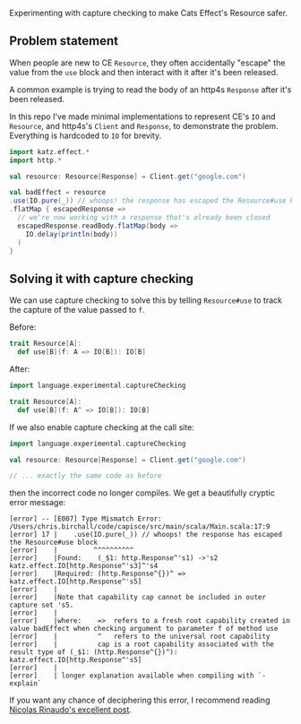 Experimenting with capture checking to make Cats Effect's Resource safer.

## Problem statement

When people are new to CE `Resource`, they often accidentally "escape" the value
from the `use` block and then interact with it after it's been released.

A common example is trying to read the body of an http4s `Response` after it's
been released.

In this repo I've made minimal implementations to represent CE's `IO` and
`Resource`, and http4s's `Client` and `Response`, to demonstrate the problem.
Everything is hardcoded to `IO` for brevity.

```scala
import katz.effect.*
import http.*

val resource: Resource[Response] = Client.get("google.com")

val badEffect = resource
.use(IO.pure(_)) // whoops! the response has escaped the Resource#use block
.flatMap { escapedResponse =>
  // we're now working with a response that's already been closed
  escapedResponse.readBody.flatMap(body =>
    IO.delay(println(body))
  )
}
```

## Solving it with capture checking

We can use capture checking to solve this by telling `Resource#use` to track the
capture of the value passed to `f`.

Before:

```scala
trait Resource[A]:
  def use[B](f: A => IO[B]): IO[B]
```

After:

```scala
import language.experimental.captureChecking

trait Resource[A]:
  def use[B](f: A^ => IO[B]): IO[B]
```

If we also enable capture checking at the call site:

```scala
import language.experimental.captureChecking

val resource: Resource[Response] = Client.get("google.com")

// ... exactly the same code as before
```

then the incorrect code no longer compiles. We get a beautifully cryptic error
message:

```
[error] -- [E007] Type Mismatch Error: /Users/chris.birchall/code/capisce/src/main/scala/Main.scala:17:9 
[error] 17 |    .use(IO.pure(_)) // whoops! the response has escaped the Resource#use block
[error]    |         ^^^^^^^^^^
[error]    |Found:    (_$1: http.Response^'s1) ->'s2 katz.effect.IO[http.Response^'s3]^'s4
[error]    |Required: (http.Response^{})^ => katz.effect.IO[http.Response^'s5]
[error]    |
[error]    |Note that capability cap cannot be included in outer capture set 's5.
[error]    |
[error]    |where:    =>  refers to a fresh root capability created in value badEffect when checking argument to parameter f of method use
[error]    |          ^   refers to the universal root capability
[error]    |          cap is a root capability associated with the result type of (_$1: (http.Response^{})^): katz.effect.IO[http.Response^'s5]
[error]    |
[error]    | longer explanation available when compiling with `-explain`
```

If you want any chance of deciphering this error, I recommend reading [Nicolas
Rinaudo's excellent 
post](https://nrinaudo.github.io/articles/capture_checking.html).
